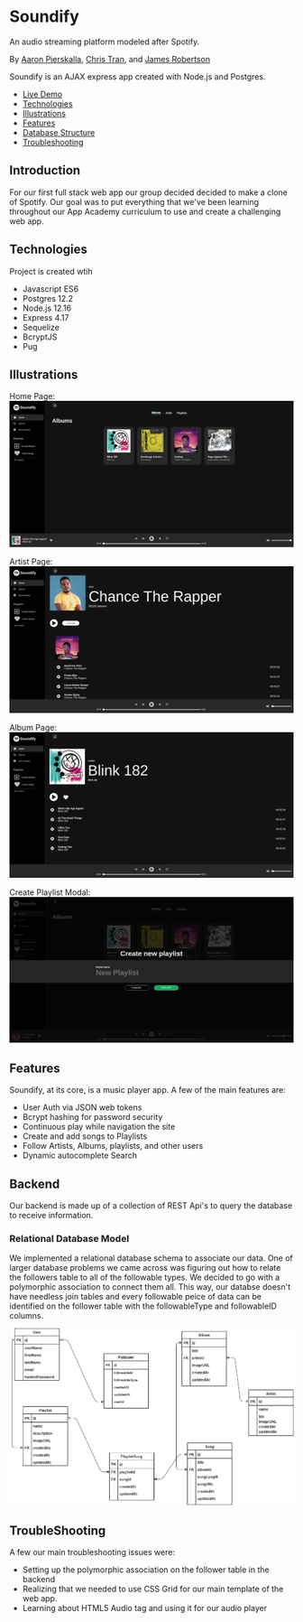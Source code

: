 # Soundify

An audio streaming platform modeled after Spotify.

By [Aaron Pierskalla](https://github.com/ajpierskalla3), [Chris Tran](https://github.com/ctran01), and [James Robertson](https://www.github.com/jamesurobertson)

Soundify is an AJAX express app created with Node.js and Postgres.

- [Live Demo](https://soundify-demo.herokuapp.com)
- [Technologies](#Technologies)
- [Illustrations](#Illustrations)
- [Features](#Features)
- [Database Structure](#Database-Structure)
- [Troubleshooting](#Troubleshooting)

## Introduction

For our first full stack web app our group decided decided to make a clone of Spotify. Our goal was to put everything that we've been learning throughout our App Academy curriculum to use and create a challenging web app.

## Technologies

Project is created wtih

- Javascript ES6
- Postgres 12.2
- Node.js 12.16
- Express 4.17
- Sequelize
- BcryptJS
- Pug

## Illustrations

Home Page:
![Home Page](documentation/pictures/home-page.png)

Artist Page:
![Artist Page](documentation/pictures/artist-page.png)

Album Page:
![Album Page](documentation/pictures/album-page.png)

Create Playlist Modal:
![Create Playlist Modal](documentation/pictures/create-playlist.png)

## Features

Soundify, at its core, is a music player app. A few of the main features are:

- User Auth via JSON web tokens
- Bcrypt hashing for password security
- Continuous play while navigation the site
- Create and add songs to Playlists
- Follow Artists, Albums, playlists, and other users
- Dynamic autocomplete Search

## Backend

Our backend is made up of a collection of REST Api's to query the database to receive information.

### Relational Database Model

We implemented a relational database schema to associate our data. One of larger database problems we came across was figuring out how to relate the followers table to all of the followable types. We decided to go with a polymorphic association to connect them all. This way, our databse doesn't have needless join tables and every followable peice of data can be identified on the follower table with the followableType and followableID columns.

![Database Diagram](documentation/pictures/ERD.png)

## TroubleShooting

A few our main troubleshooting issues were:

- Setting up the polymorphic association on the follower table in the backend
- Realizing that we needed to use CSS Grid for our main template of the web app.
- Learning about HTML5 Audio tag and using it for our audio player
